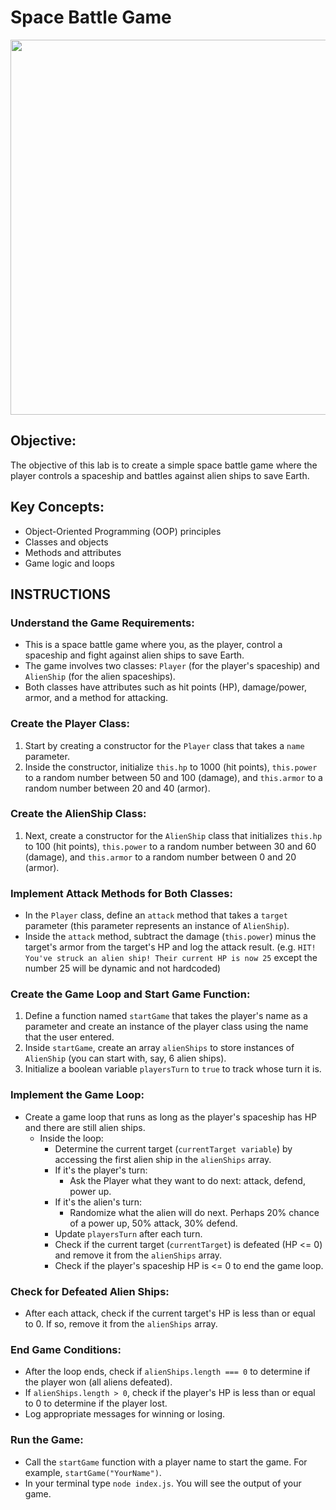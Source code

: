 # Space Battle Game

<img src="./assets/alien-battle.jpg" width="600" height="600">

## Objective:

The objective of this lab is to create a simple space battle game where the player controls a spaceship and battles against alien ships to save Earth.

## Key Concepts:

- Object-Oriented Programming (OOP) principles
- Classes and objects
- Methods and attributes
- Game logic and loops

## INSTRUCTIONS

### Understand the Game Requirements:

- This is a space battle game where you, as the player, control a spaceship and fight against alien ships to save Earth.
- The game involves two classes: `Player` (for the player's spaceship) and `AlienShip` (for the alien spaceships).
- Both classes have attributes such as hit points (HP), damage/power, armor, and a method for attacking.

### Create the Player Class:

1. Start by creating a constructor for the `Player` class that takes a `name` parameter.
2. Inside the constructor, initialize `this.hp` to 1000 (hit points), `this.power` to a random number between 50 and 100 (damage), and `this.armor` to a random number between 20 and 40 (armor).

### Create the AlienShip Class:

1. Next, create a constructor for the `AlienShip` class that initializes `this.hp` to 100 (hit points), `this.power` to a random number between 30 and 60 (damage), and `this.armor` to a random number between 0 and 20 (armor).

### Implement Attack Methods for Both Classes:

- In the `Player` class, define an `attack` method that takes a `target` parameter (this parameter represents an instance of `AlienShip`).
- Inside the `attack` method, subtract the damage (`this.power`) minus the target's armor from the target's HP and log the attack result.
  (e.g. `HIT! You've struck an alien ship! Their current HP is now 25` except the number 25 will be dynamic and not hardcoded)


### Create the Game Loop and Start Game Function:

1. Define a function named `startGame` that takes the player's name as a parameter and create an instance of the player class using the name that the user entered.
2. Inside `startGame`, create an array `alienShips` to store instances of `AlienShip` (you can start with, say, 6 alien ships).
3. Initialize a boolean variable `playersTurn` to `true` to track whose turn it is.

### Implement the Game Loop:

- Create a game loop that runs as long as the player's spaceship has HP and there are still alien ships.
  - Inside the loop:
    - Determine the current target (`currentTarget variable`) by accessing the first alien ship in the `alienShips` array.
    - If it's the player's turn:
      - Ask the Player what they want to do next: attack, defend, power up.
    - If it's the alien's turn:
      - Randomize what the alien will do next. Perhaps 20% chance of a power up, 50% attack, 30% defend.
    - Update `playersTurn` after each turn.
    - Check if the current target (`currentTarget`) is defeated (HP <= 0) and remove it from the `alienShips` array.
    - Check if the player's spaceship HP is <= 0 to end the game loop.

### Check for Defeated Alien Ships:

- After each attack, check if the current target's HP is less than or equal to 0. If so, remove it from the `alienShips` array.

### End Game Conditions:

- After the loop ends, check if `alienShips.length === 0` to determine if the player won (all aliens defeated).
- If `alienShips.length > 0`, check if the player's HP is less than or equal to 0 to determine if the player lost.
- Log appropriate messages for winning or losing.

### Run the Game:

- Call the `startGame` function with a player name to start the game. For example, `startGame("YourName")`.
- In your terminal type `node index.js`. You will see the output of your game.
